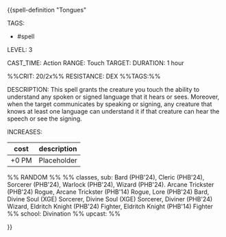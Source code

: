 {{spell-definition "Tongues"

TAGS: 
  - #spell

LEVEL: 3

CAST_TIME: Action
RANGE: Touch
TARGET: 
DURATION: 1 hour

%%CRIT: 20/2x%%
RESISTANCE: DEX
%%TAGS:%%

DESCRIPTION:
This spell grants the creature you touch the ability to understand any spoken or signed language that it hears or sees. Moreover, when the target communicates by speaking or signing, any creature that knows at least one language can understand it if that creature can hear the speech or see the signing.

INCREASES:

| cost | description |
| ---- | ----------- |
| +0 PM     |    Placeholder        |


%% RANDOM
%%
%% classes, sub: Bard (PHB'24), Cleric (PHB'24), Sorcerer (PHB'24), Warlock (PHB'24), Wizard (PHB'24). Arcane Trickster (PHB'24) Rogue, Arcane Trickster (PHB'14) Rogue, Lore (PHB'24) Bard, Divine Soul (XGE) Sorcerer, Divine Soul (XGE) Sorcerer, Diviner (PHB'24) Wizard, Eldritch Knight (PHB'24) Fighter, Eldritch Knight (PHB'14) Fighter
%% school: Divination
%% upcast: 
%%


}}